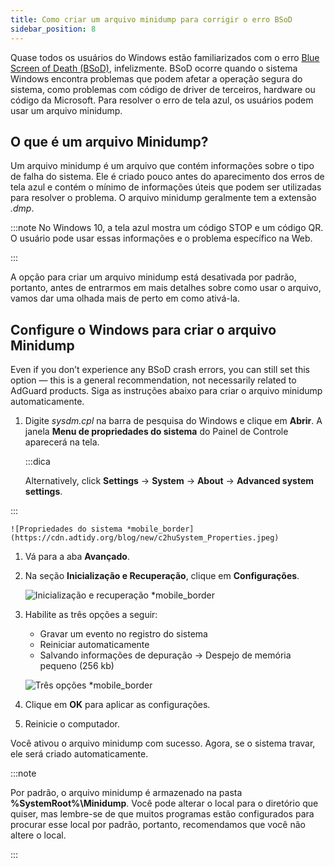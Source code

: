 ```yaml
---
title: Como criar um arquivo minidump para corrigir o erro BSoD
sidebar_position: 8
---
```


Quase todos os usuários do Windows estão familiarizados com o erro [Blue Screen of Death (BSoD)](https://en.wikipedia.org/wiki/Blue_screen_of_death), infelizmente. BSoD ocorre quando o sistema Windows encontra problemas que podem afetar a operação segura do sistema, como problemas com código de driver de terceiros, hardware ou código da Microsoft. Para resolver o erro de tela azul, os usuários podem usar um arquivo minidump.

## O que é um arquivo Minidump?

Um arquivo minidump é um arquivo que contém informações sobre o tipo de falha do sistema. Ele é criado pouco antes do aparecimento dos erros de tela azul e contém o mínimo de informações úteis que podem ser utilizadas para resolver o problema. O arquivo minidump geralmente tem a extensão *.dmp*.

:::note
No Windows 10, a tela azul mostra um código STOP e um código QR. O usuário pode usar essas informações e o problema específico na Web.

:::

A opção para criar um arquivo minidump está desativada por padrão, portanto, antes de entrarmos em mais detalhes sobre como usar o arquivo, vamos dar uma olhada mais de perto em como ativá-la.

## Configure o Windows para criar o arquivo Minidump

Even if you don’t experience any BSoD crash errors, you can still set this option — this is a general recommendation, not necessarily related to AdGuard products. Siga as instruções abaixo para criar o arquivo minidump automaticamente.

 1. Digite *sysdm.cpl* na barra de pesquisa do Windows e clique em **Abrir**. A janela **Menu de propriedades do sistema** do Painel de Controle aparecerá na tela.

    :::dica

    Alternatively, click **Settings** → **System** → **About** → **Advanced system settings**.


:::

    ![Propriedades do sistema *mobile_border](https://cdn.adtidy.org/blog/new/c2huSystem_Properties.jpeg)

 1. Vá para a aba **Avançado**.
 1. Na seção **Inicialização e Recuperação**, clique em **Configurações**.

    ![Inicialização e recuperação *mobile_border](https://cdn.adtidy.org/blog/new/1dmybiStartup_and_Recovery.png)

 1. Habilite as três opções a seguir:

    - Gravar um evento no registro do sistema
    - Reiniciar automaticamente
    - Salvando informações de depuração → Despejo de memória pequeno (256 kb)

    ![Três opções *mobile_border](https://cdn.adtidy.org/blog/new/nmr4eThree_options.png)

 1. Clique em **OK** para aplicar as configurações.
 1. Reinicie o computador.

Você ativou o arquivo minidump com sucesso. Agora, se o sistema travar, ele será criado automaticamente.

:::note

Por padrão, o arquivo minidump é armazenado na pasta **%SystemRoot%\Minidump**. Você pode alterar o local para o diretório que quiser, mas lembre-se de que muitos programas estão configurados para procurar esse local por padrão, portanto, recomendamos que você não altere o local.

:::
